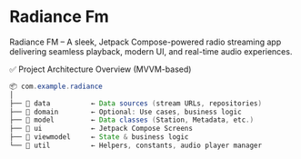 # Radiance Fm
Radiance FM – A sleek, Jetpack Compose-powered radio streaming app delivering seamless playback, modern UI, and real-time audio experiences.




✅ Project Architecture Overview (MVVM-based)

```java
📦 com.example.radiance
│
├── 📁 data          ← Data sources (stream URLs, repositories)
├── 📁 domain        ← Optional: Use cases, business logic
├── 📁 model         ← Data classes (Station, Metadata, etc.)
├── 📁 ui            ← Jetpack Compose Screens
├── 📁 viewmodel     ← State & business logic
└── 📁 util          ← Helpers, constants, audio player manager


